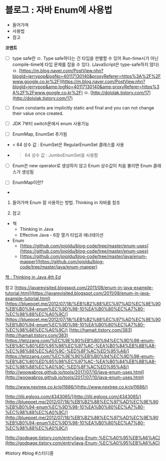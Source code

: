 # 블로그 : 자바 Enum에 사용법
* 들어가며
* 사용법
* 참고

**코멘트**
- [ ] type safe란
ㅁ. Type safe하다는 건 타입을 판별할 수 있어 Run-time시가 아닌 compile-time에 타입 문제를 잡을 수 있다. (JavaScript은 type-safe하지 않다)
ㅁ. [https://m.blog.naver.com/PostView.nhn?blogId=jerrypop&logNo=40117130140&proxyReferer=https%3A%2F%2Fwww.google.co.kr%2F](https://m.blog.naver.com/PostView.nhn?blogId=jerrypop&amp;logNo=40117130140&amp;proxyReferer=https%3A%2F%2Fwww.google.co.kr%2F)
ㅁ. [http://dololak.tistory.com/17](http://dololak.tistory.com/17)

- [ ] Enum constants are implicitly static and final and you can not change their value once created.
- [ ] JDK 7부터 switch문에서 enum 사용가능
- [ ] EnumMap, EnumSet 추가됨
* < 64 상수 값 : EnumSet은 RegularEnumSet 클래스를 사용
* > 64 상수 값 : JumboEnumSet을 사용함
- [ ] Enum은 new operator로 생성하지 않고 Enum 상수값이 처음 불리면 Enum 클래스가 생성됨

- [ ] EnumMap이란?

-

1. 들어가며
Enum 잘 사용하는 방법.
Thinking in 자바를 참조

3. 참고

* 책
	* Thinking in Java
	* Effective Java - 6장 열거 타입과 애너테이션
* Enum
	* [https://github.com/jojoldu/blog-code/tree/master/enum-uses](https://github.com/jojoldu/blog-code/tree/master/enum-uses)
	* [https://github.com/jojoldu/blog-code/tree/master/java/enum-mapper](https://github.com/jojoldu/blog-code/tree/master/java/enum-mapper)

[책 : Thinking in Java 4th Ed](evernote:///view/838797/s7/cbd70d0e-e3f2-42ad-aba5-12df5a54fbe3/cbd70d0e-e3f2-42ad-aba5-12df5a54fbe3/)

참고
[https://javarevisited.blogspot.com/2011/08/enum-in-java-example-tutorial.html](https://javarevisited.blogspot.com/2011/08/enum-in-java-example-tutorial.html)
[https://bluepoet.me/2012/07/18/%EB%B2%88%EC%97%AD%EC%9E%90%EB%B0%94-enum%EC%9D%98-10%EA%B0%80%EC%A7%80-%EC%98%88%EC%A0%9C/](https://bluepoet.me/2012/07/18/%EB%B2%88%EC%97%AD%EC%9E%90%EB%B0%94-enum%EC%9D%98-10%EA%B0%80%EC%A7%80-%EC%98%88%EC%A0%9C/)
[http://hamait.tistory.com/383](http://hamait.tistory.com/383)
[https://tetzzang.com/%EC%9E%90%EB%B0%94%EC%9D%98-enum-%EB%8C%80%ED%95%98%EC%97%AC-%EA%B0%84%EB%8B%A8-%EC%98%88%EC%A0%9C-%ED%8F%AC%ED%95%A8/](https://tetzzang.com/%EC%9E%90%EB%B0%94%EC%9D%98-enum-%EB%8C%80%ED%95%98%EC%97%AC-%EA%B0%84%EB%8B%A8-%EC%98%88%EC%A0%9C-%ED%8F%AC%ED%95%A8/)
[http://woowabros.github.io/tools/2017/07/10/java-enum-uses.html](http://woowabros.github.io/tools/2017/07/10/java-enum-uses.html)

[http://www.nextree.co.kr/p11686/](http://www.nextree.co.kr/p11686/)

[http://iilii.egloos.com/4343065/](http://iilii.egloos.com/4343065/)
[http://bluepoet.me/2012/07/18/%EB%B2%88%EC%97%AD%EC%9E%90%EB%B0%94-enum%EC%9D%98-10%EA%B0%80%EC%A7%80-%EC%98%88%EC%A0%9C/](http://bluepoet.me/2012/07/18/%EB%B2%88%EC%97%AD%EC%9E%90%EB%B0%94-enum%EC%9D%98-10%EA%B0%80%EC%A7%80-%EC%98%88%EC%A0%9C/)

[http://godpage.tistory.com/entry/java-Enum-%EC%A0%95%EB%A6%AC](http://godpage.tistory.com/entry/java-Enum-%EC%A0%95%EB%A6%AC)

#tistory #blog #스터디중